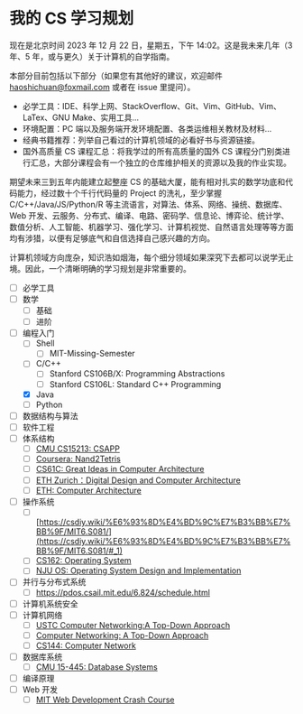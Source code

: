 # 我的 CS 学习规划

现在是北京时间 2023 年 12 月 22 日，星期五，下午 14:02。这是我未来几年（3 年、5 年，或与更久）关于计算机的自学指南。

本部分目前包括以下部分（如果您有其他好的建议，欢迎邮件 [haoshichuan@foxmail.com](mailto:haoshichuan@foxmail.com) 或者在 issue 里提问）。

- 必学工具：IDE、科学上网、StackOverflow、Git、Vim、GitHub、Vim、LaTex、GNU Make、实用工具...
- 环境配置：PC 端以及服务端开发环境配置、各类运维相关教材及材料...
- 经典书籍推荐：列举自己看过的计算机领域的必看好书与资源链接。
- 国外高质量 CS 课程汇总：将我学过的所有高质量的国外 CS 课程分门别类进行汇总，大部分课程会有一个独立的仓库维护相关的资源以及我的作业实现。

期望未来三到五年内能建立起整座 CS 的基础大厦，能有相对扎实的数学功底和代码能力，经过数十个千行代码量的 Project 的洗礼，至少掌握 C/C++/Java/JS/Python/R 等主流语言，对算法、体系、网络、操统、数据库、Web 开发、云服务、分布式、编译、电路、密码学、信息论、博弈论、统计学、数值分析、人工智能、机器学习、强化学习、计算机视觉、自然语言处理等等方面均有涉猎，以便有足够底气和自信选择自己感兴趣的方向。

计算机领域方向庞杂，知识浩如烟海，每个细分领域如果深究下去都可以说学无止境。因此，一个清晰明确的学习规划是非常重要的。

- [ ] 必学工具
- [ ] 数学
    - [ ] 基础
    - [ ] 进阶 
- [ ] 编程入门
    - [ ] Shell
        - [ ] MIT-Missing-Semester
    - [ ] C/C++
        - [ ] Stanford CS106B/X: Programming Abstractions
        - [ ] Stanford CS106L: Standard C++ Programming
    - [x] Java
    - [ ] Python
- [ ] 数据结构与算法
- [ ] 软件工程
- [ ] 体系结构
    - [ ] [CMU CS15213: CSAPP](https://csdiy.wiki/%E4%BD%93%E7%B3%BB%E7%BB%93%E6%9E%84/CSAPP/)
    - [ ] [Coursera: Nand2Tetris](https://csdiy.wiki/%E4%BD%93%E7%B3%BB%E7%BB%93%E6%9E%84/N2T/)
    - [ ] [CS61C: Great Ideas in Computer Architecture](https://csdiy.wiki/%E4%BD%93%E7%B3%BB%E7%BB%93%E6%9E%84/CS61C/)
    - [ ] [ETH Zurich：Digital Design and Computer Architecture](https://csdiy.wiki/%E4%BD%93%E7%B3%BB%E7%BB%93%E6%9E%84/DDCA/)
    - [ ] [ETH: Computer Architecture](https://csdiy.wiki/%E4%BD%93%E7%B3%BB%E7%BB%93%E6%9E%84/CA/)
- [ ] 操作系统
    - [ ] [https://csdiy.wiki/%E6%93%8D%E4%BD%9C%E7%B3%BB%E7%BB%9F/MIT6.S081/](https://csdiy.wiki/%E6%93%8D%E4%BD%9C%E7%B3%BB%E7%BB%9F/MIT6.S081/#_1)
    - [ ] [CS162: Operating System](https://csdiy.wiki/%E6%93%8D%E4%BD%9C%E7%B3%BB%E7%BB%9F/CS162/)
    - [ ] [NJU OS: Operating System Design and Implementation](https://csdiy.wiki/%E6%93%8D%E4%BD%9C%E7%B3%BB%E7%BB%9F/NJUOS/) 
- [ ] 并行与分布式系统
    - [ ] https://pdos.csail.mit.edu/6.824/schedule.html
- [ ] 计算机系统安全
- [ ] 计算机网络
    - [ ] [USTC Computer Networking:A Top-Down Approach](https://csdiy.wiki/%E8%AE%A1%E7%AE%97%E6%9C%BA%E7%BD%91%E7%BB%9C/topdown_ustc/#_1)
    - [ ] [Computer Networking: A Top-Down Approach](https://csdiy.wiki/%E8%AE%A1%E7%AE%97%E6%9C%BA%E7%BD%91%E7%BB%9C/topdown/)
    - [ ] [CS144: Computer Network](https://csdiy.wiki/%E8%AE%A1%E7%AE%97%E6%9C%BA%E7%BD%91%E7%BB%9C/CS144/)
- [ ] 数据库系统
    - [ ] [CMU 15-445: Database Systems](https://csdiy.wiki/%E6%95%B0%E6%8D%AE%E5%BA%93%E7%B3%BB%E7%BB%9F/15445/)
- [ ] 编译原理
- [ ] Web 开发
    - [ ] [MIT Web Development Crash Course](https://weblab.mit.edu/schedule/)